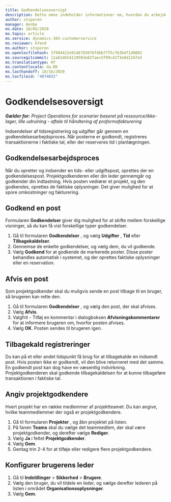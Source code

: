 ```yaml
---
title: Godkendelsesoversigt
description: Dette emne indeholder informationer om, hvordan du arbejder med godkendelser i Project Operations.
author: stsporen
manager: Annbe
ms.date: 10/05/2020
ms.topic: article
ms.service: dynamics-365-customerservice
ms.reviewer: kfend
ms.author: stsporen
ms.openlocfilehash: 37994422e9146765076fdbb77f5c763b4f1d0802
ms.sourcegitcommit: 11a61db54119503e82faec5f99c4273e8d1247e5
ms.translationtype: HT
ms.contentlocale: da-DK
ms.lasthandoff: 10/16/2020
ms.locfileid: "4074032"
---
```

# <a name="approvals-overview"></a>Godkendelsesoversigt

_**Gælder for:** Project Operations for scenarier baseret på ressource/ikke-lager, lille udrulning - aftale til håndtering af proformafakturering_

Indsendelser af tidsregistrering og udgifter går gennem en godkendelsesarbejdsproces. Når posterne er godkendt, registreres transaktionerne i faktiske tal, eller der reserveres tid i planlægningen.

## <a name="approvals-workflow"></a>Godkendelsesarbejdsproces
Når du opretter og indsender en tids- eller udgiftspost, oprettes der en godkendelsespost. Projektgodkenderen eller din leder gennemgår og godkender din indtastning. Hvis posten vedrører et projekt, og den godkendes, oprettes de faktiske oplysninger. Det giver mulighed for at spore omkostninger og fakturering. 

## <a name="approve-an-entry"></a>Godkend en post
Formularen **Godkendelser** giver dig mulighed for at skifte mellem forskellige visninger, så du kan få vist forskellige typer godkendelser.
  
1. Gå til formularen **Godkendelser** , og vælg **Udgifter** , **Tid** eller **Tilbagekaldelser**.
2. Gennemse de enkelte godkendelser, og vælg dem, du vil godkende.
3. Vælg **Godkend** for at godkende de markerede poster.
Disse poster behandles automatisk i systemet, og der oprettes faktiske oplysninger eller en reservation.

## <a name="reject-an-entry"></a>Afvis en post
Som projektgodkender skal du muligvis sende en post tilbage til en bruger, så brugeren kan rette den.
  
1. Gå til formularen **Godkendelser** , og vælg den post, der skal afvises. 
2. Vælg **Afvis**.
3. Valgfrit - Tilføj en kommentar i dialogboksen **Afvisningskommentarer** for at informere brugeren om, hvorfor posten afvises.
4. Vælg **OK**. Posten sendes til brugeren igen.
  
## <a name="recall-entries"></a>Tilbagekald registreringer
Du kan på et eller andet tidspunkt få brug for at tilbagekalde en indsendt post. Hvis posten ikke er godkendt, vil den blive returneret med det samme. En godkendt post kan dog have en væsentlig indvirkning. Projektgodkenderen skal godkende tilbagekaldelsen for at kunne tilbageføre transaktionen i faktiske tal.

## <a name="specify-project-approvers"></a>Angiv projektgodkendere
Hvert projekt har en række medlemmer af projektteamet. Du kan angive, hvilke teammedlemmer der også er projektgodkendere.

1. Gå til formularen **Projekter** , og åbn projektet på listen.
2. På fanen **Teams** skal du vælge det teammedlem, der skal være projektgodkender, og derefter vælge **Rediger**.
3. Vælg **Ja** i feltet **Projektgodkender**.
4. Vælg **Gem**.
5. Gentag trin 2-4 for at tilføje eller redigere flere projektgodkendere.

## <a name="configure-the-users-manager"></a>Konfigurer brugerens leder

1. Gå til **Indstillinger** > **Sikkerhed** > **Brugere**.
2. Vælg den bruger, du vil tildele en leder, og vælge derefter lederen på listen i området **Organisationsoplysninger**. 
3. Vælg **Gem**.


